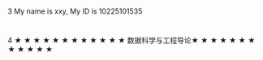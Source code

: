 #
3
My name is xxy, My ID is 10225101535
#
4
★ ★ ★ ★ ★ ★ ★ ★ ★ ★ ★ 
★ 数据科学与工程导论★
★ ★ ★ ★ ★ ★ ★ ★ ★ ★ ★